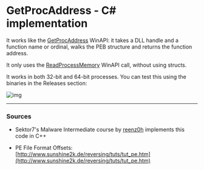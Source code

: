 # GetProcAddress - C# implementation

It works like the [GetProcAddress](https://learn.microsoft.com/en-us/windows/win32/api/libloaderapi/nf-libloaderapi-getprocaddress) WinAPI: it takes a DLL handle and a function name or ordinal, walks the PEB structure and returns the function address. 

It only uses the [ReadProcessMemory](https://learn.microsoft.com/en-us/windows/win32/api/memoryapi/nf-memoryapi-readprocessmemory) WinAPI call, without using structs.

It works in both 32-bit and 64-bit processes. You can test this using the binaries in the Releases section:

![img](https://raw.githubusercontent.com/ricardojoserf/ricardojoserf.github.io/master/images/getProcAddress/Screenshot_2.png)


---------------------------------

### Sources

- Sektor7's Malware Intermediate course by [reenz0h](https://twitter.com/reenz0h) implements this code in C++

- PE File Format Offsets: [http://www.sunshine2k.de/reversing/tuts/tut_pe.htm](http://www.sunshine2k.de/reversing/tuts/tut_pe.htm)
